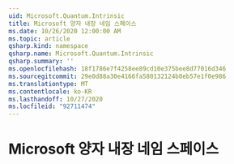 ```yaml
---
uid: Microsoft.Quantum.Intrinsic
title: Microsoft 양자 내장 네임 스페이스
ms.date: 10/26/2020 12:00:00 AM
ms.topic: article
qsharp.kind: namespace
qsharp.name: Microsoft.Quantum.Intrinsic
qsharp.summary: ''
ms.openlocfilehash: 18f1786e7f4258ee89cd10e375bee8d77016d346
ms.sourcegitcommit: 29e0d88a30e4166fa580132124b0eb57e1f0e986
ms.translationtype: MT
ms.contentlocale: ko-KR
ms.lasthandoff: 10/27/2020
ms.locfileid: "92711474"
---
```

# <a name="microsoftquantumintrinsic-namespace"></a>Microsoft 양자 내장 네임 스페이스



